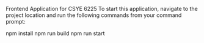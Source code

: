 Frontend Application for CSYE 6225
To start this application, navigate to the project location and run the following commands from your command prompt:

npm install
npm run build
npm run start
